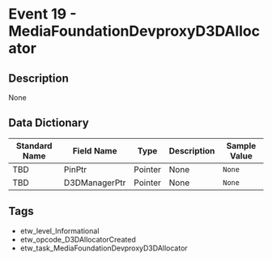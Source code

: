 # Event 19 - MediaFoundationDevproxyD3DAllocator

## Description
None

## Data Dictionary
|Standard Name|Field Name|Type|Description|Sample Value|
|---|---|---|---|---|
|TBD|PinPtr|Pointer|None|`None`|
|TBD|D3DManagerPtr|Pointer|None|`None`|

## Tags
* etw_level_Informational
* etw_opcode_D3DAllocatorCreated
* etw_task_MediaFoundationDevproxyD3DAllocator